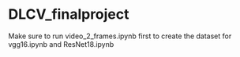 # DLCV_finalproject

Make sure to run video_2_frames.ipynb first to create the dataset for vgg16.ipynb and ResNet18.ipynb
